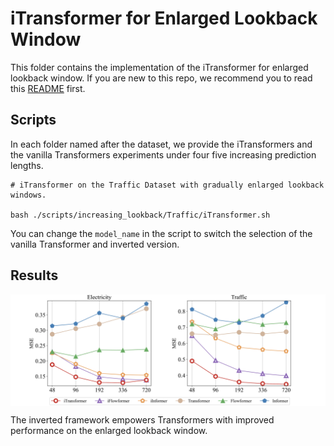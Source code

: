 # iTransformer for Enlarged Lookback Window

This folder contains the implementation of the iTransformer for enlarged lookback window. If you are new to this repo, we recommend you to read this [README](../multivariate_forecast/README.md) first.

## Scripts

In each folder named after the dataset, we provide the iTransformers and the vanilla Transformers experiments under four five increasing prediction lengths.

```
# iTransformer on the Traffic Dataset with gradually enlarged lookback windows.

bash ./scripts/increasing_lookback/Traffic/iTransformer.sh
```

You can change the ```model_name``` in the script to switch the selection of the vanilla Transformer and inverted version.

## Results

<p align="center">
<img src="../../figures/increase_lookback.png" alt="" align=center />
</p>

The inverted framework empowers Transformers with improved performance on the enlarged lookback window.